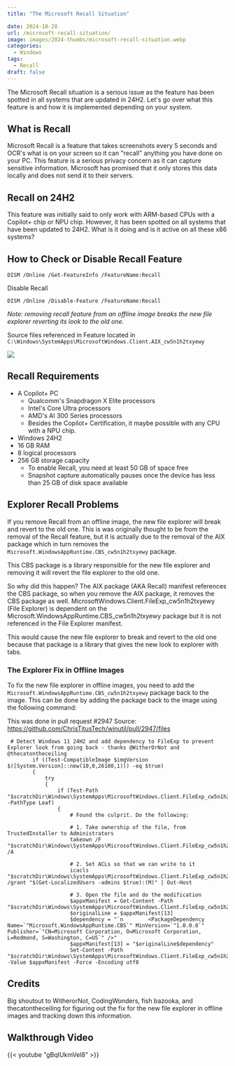 ```yaml
---
title: "The Microsoft Recall Situation"

date: 2024-10-28
url: /microsoft-recall-situation/
image: images/2024-thumbs/microsoft-recall-situation.webp
categories:
  - Windows
tags:
  - Recall
draft: false
---
```

The Microsoft Recall situation is a serious issue as the feature has been spotted in all systems that are updated in 24H2. Let's go over what this feature is and how it is implemented depending on your system.
<!--more-->

## What is Recall

Microsoft Recall is a feature that takes screenshots every 5 seconds and OCR's what is on your screen so it can "recall" anything you have done on your PC. This feature is a serious privacy concern as it can capture sensitive information. Microsoft has promised that it only stores this data locally and does not send it to their servers.

## Recall on 24H2

This feature was initially said to only work with ARM-based CPUs with a Copilot+ chip or NPU chip. However, it has been spotted on all systems that have been updated to 24H2. What is it doing and is it active on all these x86 systems?

## How to Check or Disable Recall Feature

```
DISM /Online /Get-FeatureInfo /FeatureName:Recall
```

Disable Recall

```
DISM /Online /Disable-Feature /FeatureName:Recall
```

*Note: removing recall feature from an offline image breaks the new file explorer reverting its look to the old one.*

Source files referenced in Feature located in `C:\Windows\SystemApps\MicrosoftWindows.Client.AIX_cw5n1h2txyewy`

![](/images/2024/microsoft-recall-situation/recall-aix-files.png)

## Recall Requirements

- A Copilot+ PC
  - Qualcomm's Snapdragon X Elite processors
  - Intel's Core Ultra processors
  - AMD's AI 300 Series processors
  - Besides the Copilot+ Certification, it maybe possible with any CPU with a NPU chip.
- Windows 24H2
- 16 GB RAM
- 8 logical processors
- 256 GB storage capacity
  - To enable Recall, you need at least 50 GB of space free
  - Snapshot capture automatically pauses once the device has less than 25 GB of disk space available

## Explorer Recall Problems

If you remove Recall from an offline image, the new file explorer will break and revert to the old one. This is was originally thought to be from the removal of the Recall feature, but it is actually due to the removal of the AIX package which in turn removes the `Microsoft.WindowsAppRuntime.CBS_cw5n1h2txyewy` package. 

This CBS package is a library responsible for the new file explorer and removing it will revert the file explorer to the old one.

So why did this happen? The AIX package (AKA Recall) manifest references the CBS package, so when you remove the AIX package, it removes the CBS package as well. MicrosoftWindows.Client.FileExp_cw5n1h2txyewy (File Explorer) is dependent on the Microsoft.WindowsAppRuntime.CBS_cw5n1h2txyewy package but it is not referenced in the File Explorer manifest.

This would cause the new file explorer to break and revert to the old one because that package is a library that gives the new look to explorer with tabs.

### The Explorer Fix in Offline Images

To fix the new file explorer in offline images, you need to add the `Microsoft.WindowsAppRuntime.CBS_cw5n1h2txyewy` package back to the image. This can be done by adding the package back to the image using the following command:

This was done in pull request #2947 Source: <https://github.com/ChrisTitusTech/winutil/pull/2947/files>

```
 # Detect Windows 11 24H2 and add dependency to FileExp to prevent Explorer look from going back - thanks @WitherOrNot and @thecatontheceiling
        if ((Test-CompatibleImage $imgVersion $([System.Version]::new(10,0,26100,1))) -eq $true)
        {
            try
            {
                if (Test-Path "$scratchDir\Windows\SystemApps\MicrosoftWindows.Client.FileExp_cw5n1h2txyewy\appxmanifest.xml" -PathType Leaf)
                {
                    # Found the culprit. Do the following:

                    # 1. Take ownership of the file, from TrustedInstaller to Administrators
                    takeown /F "$scratchDir\Windows\SystemApps\MicrosoftWindows.Client.FileExp_cw5n1h2txyewy\appxmanifest.xml" /A

                    # 2. Set ACLs so that we can write to it
                    icacls "$scratchDir\Windows\SystemApps\MicrosoftWindows.Client.FileExp_cw5n1h2txyewy\appxmanifest.xml" /grant "$(Get-LocalizedUsers -admins $true):(M)" | Out-Host

                    # 3. Open the file and do the modification
                    $appxManifest = Get-Content -Path "$scratchDir\Windows\SystemApps\MicrosoftWindows.Client.FileExp_cw5n1h2txyewy\appxmanifest.xml"
                    $originalLine = $appxManifest[13]
                    $dependency = "`n        <PackageDependency Name=`"Microsoft.WindowsAppRuntime.CBS`" MinVersion=`"1.0.0.0`" Publisher=`"CN=Microsoft Corporation, O=Microsoft Corporation, L=Redmond, S=Washington, C=US`" />"
                    $appxManifest[13] = "$originalLine$dependency"
                    Set-Content -Path "$scratchDir\Windows\SystemApps\MicrosoftWindows.Client.FileExp_cw5n1h2txyewy\appxmanifest.xml" -Value $appxManifest -Force -Encoding utf8
```

## Credits

Big shoutout to WitherorNot, CodingWonders, fish bazooka, and thecatontheceiling for figuring out the fix for the new file explorer in offline images and tracking down this information.

## Walkthrough Video

{{< youtube "gBqIUkmVel8" >}}
